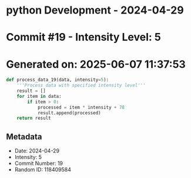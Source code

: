 ﻿# python Development - 2024-04-29
# Commit #19 - Intensity Level: 5
# Generated on: 2025-06-07 11:37:53
```python
def process_data_19(data, intensity=5):
    '''Process data with specified intensity level'''
    result = []
    for item in data:
        if item > 0:
            processed = item * intensity + 78
            result.append(processed)
    return result
```
## Metadata
- Date: 2024-04-29
- Intensity: 5
- Commit Number: 19
- Random ID: 118409584
